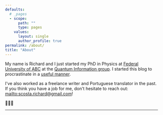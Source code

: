 ```yaml
---
defaults:
  # _pages
  - scope:
      path: ""
      type: pages
    values:
      layout: single
      author_profile: true
permalink: /about/
title: "About"
---
```


My name is Richard and I just started my PhD in Physics at [Federal University of ABC](http://ri.ufabc.edu.br/en/) at the [Quantum Information group](https://www.quantumufabc.org/). I started this blog to procrastinate in a [useful manner](structuredprocrastination.com).

I've also worked as a freelance writer and Portuguese translator in the past. If you think you have a job for me, don't hesitate to reach out: <mailto:scosta.richard@gmail.com>!

🐇🐇🐇

---
